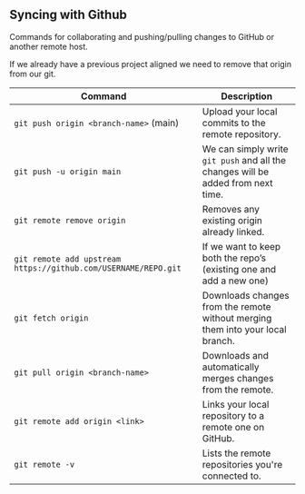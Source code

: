 ## Syncing with Github

Commands for collaborating and pushing/pulling changes to GitHub or another remote host.


If we already have a previous project aligned we need to remove that origin from our git. 

| Command                                | Description                                                                      |
| -------------------------------------- | -------------------------------------------------------------------------------- |
| `git push origin <branch-name>` (main) | Upload your local commits to the remote repository.                              |
| `git push -u origin main`              | We can simply write `git push` and all the changes will be added from next time. |
|`git remote remove origin`      | Removes any existing origin already linked.                                              |
|`git remote add upstream https://github.com/USERNAME/REPO.git`      | If we want to keep both the repo’s (existing one and add a new one)                                          |
| `git fetch origin`                     | Downloads changes from the remote without merging them into your local branch.   |
| `git pull origin <branch-name>`        | Downloads and automatically merges changes from the remote.                      |
| `git remote add origin <link>`         | Links your local repository to a remote one on GitHub.                           |
| `git remote -v`                        | Lists the remote repositories you're connected to.                               |
